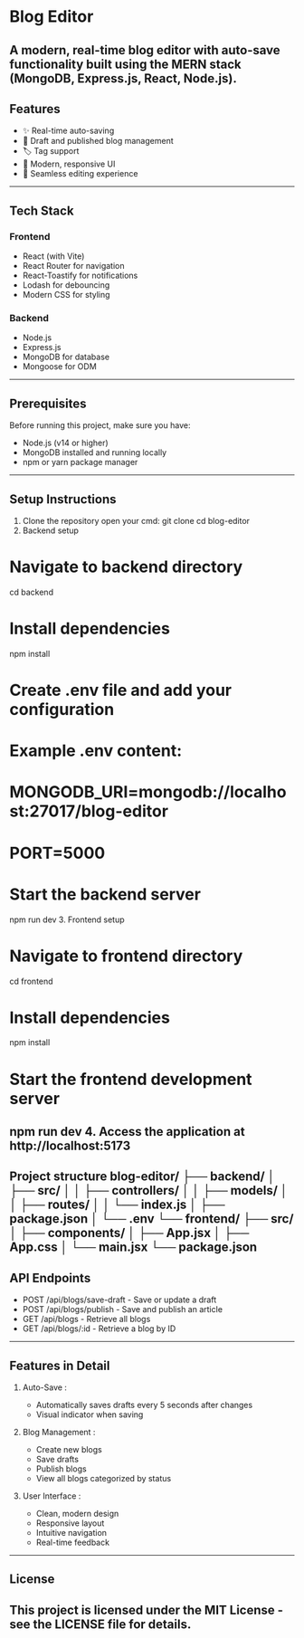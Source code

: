 # Blog Editor

A modern, real-time blog editor with auto-save functionality built using the MERN stack (MongoDB, Express.js, React, Node.js).
---------------------------------------------------
## Features

- ✨ Real-time auto-saving
- 📝 Draft and published blog management
- 🏷️ Tag support
- 💫 Modern, responsive UI
- 🔄 Seamless editing experience
---------------------------------------------------
## Tech Stack

### Frontend
- React (with Vite)
- React Router for navigation
- React-Toastify for notifications
- Lodash for debouncing
- Modern CSS for styling

### Backend
- Node.js
- Express.js
- MongoDB for database
- Mongoose for ODM
---------------------------------------------------
## Prerequisites

Before running this project, make sure you have:
- Node.js (v14 or higher)
- MongoDB installed and running locally
- npm or yarn package manager
---------------------------------------------------
## Setup Instructions

1. Clone the repository
open your cmd:
   git clone <repo-url>
   cd blog-editor
2. Backend setup
# Navigate to backend directory
cd backend

# Install dependencies
npm install

# Create .env file and add your configuration
# Example .env content:
# MONGODB_URI=mongodb://localhost:27017/blog-editor
# PORT=5000

# Start the backend server
npm run dev
3. Frontend setup
# Navigate to frontend directory
cd frontend

# Install dependencies
npm install

# Start the frontend development server
npm run dev
4. Access the application at http://localhost:5173
---------------------------------------------------
Project structure
blog-editor/
├── backend/
│   ├── src/
│   │   ├── controllers/
│   │   ├── models/
│   │   ├── routes/
│   │   └── index.js
│   ├── package.json
│   └── .env
└── frontend/
    ├── src/
    │   ├── components/
    │   ├── App.jsx
    │   ├── App.css
    │   └── main.jsx
    └── package.json
---------------------------------------------------
## API Endpoints
- POST /api/blogs/save-draft - Save or update a draft
- POST /api/blogs/publish - Save and publish an article
- GET /api/blogs - Retrieve all blogs
- GET /api/blogs/:id - Retrieve a blog by ID
---------------------------------------------------
## Features in Detail
1. Auto-Save :
   
   - Automatically saves drafts every 5 seconds after changes
   - Visual indicator when saving
2. Blog Management :
   
   - Create new blogs
   - Save drafts
   - Publish blogs
   - View all blogs categorized by status
3. User Interface :
   
   - Clean, modern design
   - Responsive layout
   - Intuitive navigation
   - Real-time feedback
---------------------------------------------------
## License
This project is licensed under the MIT License - see the LICENSE file for details.
---------------------------------------------------
